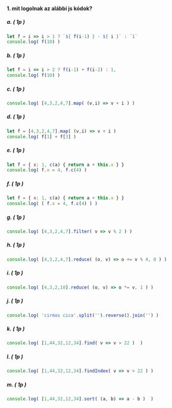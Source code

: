 #### 1. mit logolnak az alábbi js kódok?

##### a. ( 1p )

```javascript
let f = i => i > 1 ? `${ f(i-1) } - ${ i }` : `1`
console.log( f(10) )
```

##### b. ( 1p )

```javascript
let f = i => i > 2 ? f(i-1) + f(i-2) : 1,
console.log( f(10) )
```

##### c. ( 1p )

```javascript
console.log( [4,3,2,4,7].map( (v,i) => v + i ) )
```

##### d. ( 1p )

```javascript
let f = [4,3,2,4,7].map( (v,i) => v + i )
console.log( f[1] + f[3] )
```

##### e. ( 1p )

```javascript
let f = { x: 1, c(a) { return a + this.x } }
console.log( f.x = 4, f.c(4) )
```

##### f. ( 1p )

```javascript
let f = { x: 1, c(a) { return a + this.x } }
console.log( ( f.x = 4, f.c(4) ) )
```

##### g. ( 1p )

```javascript
console.log( [4,3,2,4,7].filter( v => v % 2 ) )
```

##### h. ( 1p )

```javascript
console.log( [4,3,2,4,7].reduce( (o, v) => o += v % 4, 0 ) )
```

##### i. ( 1p )

```javascript
console.log( [4,3,2,10].reduce( (o, v) => o *= v, 1 ) )
```

##### j. ( 1p )

```javascript
console.log( 'cirmos cica'.split('').reverse().join('') )
```

##### k. ( 1p )

```javascript
console.log( [1,44,32,12,34].find( v => v > 22 )  )
```

##### l. ( 1p )

```javascript
console.log( [1,44,32,12,34].findIndex( v => v > 22 ) )
```

##### m. ( 1p )

```javascript
console.log( [1,44,32,12,34].sort( (a, b) => a - b )  )
```
